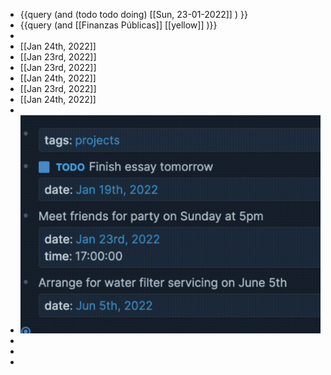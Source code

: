 - {{query (and (todo todo doing) [[Sun, 23-01-2022]] ) }}
- {{query (and [[Finanzas Públicas]] [[yellow]] )}}
-
- [[Jan 24th, 2022]]
- [[Jan 23rd, 2022]]
- [[Jan 23rd, 2022]]
- [[Jan 24th, 2022]]
- [[Jan 23rd, 2022]]
- [[Jan 24th, 2022]]
-
- ![image.png](../assets/image_1642943904681_0.png)
-
-
-